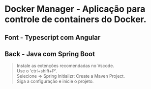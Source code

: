 # Docker Manager - Aplicação para controle de containers do Docker.

## Font - Typescript com Angular

## Back - Java com Spring Boot

 > Instale as extenções recomendadas no Vscode. <br>
 > Use o 'ctrl+shift+P'. <br>
 > Selecione => Spring Initializr: Create a Maven Project. <br>
 > Siga a configuração e inicie o projeto. <br>
